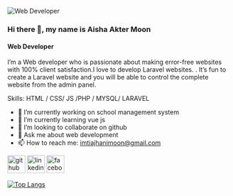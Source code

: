 ![Web Developer](https://media.licdn.com/dms/image/D5616AQF9sEEcvqn2Bg/profile-displaybackgroundimage-shrink_350_1400/0/1693633912979?e=1707350400&v=beta&t=ANXLNtKU1nofuIoo_xaNBhJcUgz_ur5raQPCzYIawJ4)
### Hi there 👋, my name is Aisha Akter Moon
#### Web Developer


I’m a  Web developer who is passionate about making error-free websites with 100% client satisfaction.I love to develop Laravel websites. . It’s fun to create a Laravel website and you will be able to control the complete website from the admin panel.

Skills:   HTML / CSS/ JS /PHP / MYSQL/ LARAVEL 

- 🔭 I’m currently working on school management system 
- 🌱 I’m currently learning vue js 
- 👯 I’m looking to collaborate on github 
- 💬 Ask me about web development 
- 📫 How to reach me: imtiajhanimoon@gmail.com 


[<img src='https://cdn.jsdelivr.net/npm/simple-icons@3.0.1/icons/github.svg' alt='github' height='40'>](https://github.com/Aisha-Moon)  [<img src='https://cdn.jsdelivr.net/npm/simple-icons@3.0.1/icons/linkedin.svg' alt='linkedin' height='40'>](https://www.linkedin.com/in/aisha-akter-moon//)  [<img src='https://cdn.jsdelivr.net/npm/simple-icons@3.0.1/icons/facebook.svg' alt='facebook' height='40'>](https://www.facebook.com/https://www.facebook.com/tasnova.moon)  

[![Top Langs](https://github-readme-stats.vercel.app/api/top-langs/?username=Aisha-Moon)](https://github.com/anuraghazra/github-readme-stats)


